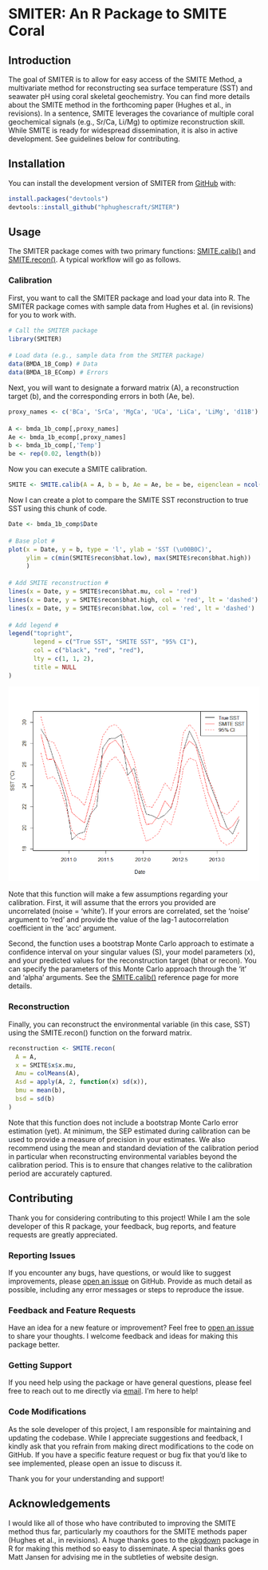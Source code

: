 
<!-- README.md is generated from README.Rmd. Please edit that file -->

# SMITER: An R Package to SMITE Coral

<!-- badges: start -->
<!-- badges: end -->

## Introduction

The goal of SMITER is to allow for easy access of the SMITE Method, a
multivariate method for reconstructing sea surface temperature (SST) and
seawater pH using coral skeletal geochemistry. You can find more details
about the SMITE method in the forthcoming paper (Hughes et al., in
revisions). In a sentence, SMITE leverages the covariance of multiple
coral geochemical signals (e.g., Sr/Ca, Li/Mg) to optimize
reconstruction skill. While SMITE is ready for widespread dissemination,
it is also in active development. See guidelines below for contributing.

## Installation

You can install the development version of SMITER from
[GitHub](https://github.com/) with:

``` r
install.packages("devtools")
devtools::install_github("hphughescraft/SMITER")
```

## Usage

The SMITER package comes with two primary functions:
[SMITE.calib()](https://hphughescraft.github.io/SMITER/reference/SMITE.calib.html)
and
[SMITE.recon()](https://hphughescraft.github.io/SMITER/reference/SMITE.recon.html).
A typical workflow will go as follows.

### Calibration

First, you want to call the SMITER package and load your data into R.
The SMITER package comes with sample data from Hughes et al. (in
revisions) for you to work with.

``` r
# Call the SMITER package
library(SMITER) 

# Load data (e.g., sample data from the SMITER package)
data(BMDA_1B_Comp) # Data
data(BMDA_1B_EComp) # Errors
```

Next, you will want to designate a forward matrix (A), a reconstruction
target (b), and the corresponding errors in both (Ae, be).

``` r
proxy_names <- c('BCa', 'SrCa', 'MgCa', 'UCa', 'LiCa', 'LiMg', 'd11B')

A <- bmda_1b_comp[,proxy_names]
Ae <- bmda_1b_ecomp[,proxy_names]
b <- bmda_1b_comp[,'Temp']
be <- rep(0.02, length(b))
```

Now you can execute a SMITE calibration.

``` r
SMITE <- SMITE.calib(A = A, b = b, Ae = Ae, be = be, eigenclean = ncol(A))
```

Now I can create a plot to compare the SMITE SST reconstruction to true
SST using this chunk of code.

``` r
Date <- bmda_1b_comp$Date

# Base plot #
plot(x = Date, y = b, type = 'l', ylab = 'SST (\u00B0C)', 
     ylim = c(min(SMITE$recon$bhat.low), max(SMITE$recon$bhat.high))
     )
     
# Add SMITE reconstruction # 
lines(x = Date, y = SMITE$recon$bhat.mu, col = 'red')
lines(x = Date, y = SMITE$recon$bhat.high, col = 'red', lt = 'dashed')
lines(x = Date, y = SMITE$recon$bhat.low, col = 'red', lt = 'dashed')

# Add legend #
legend("topright", 
       legend = c("True SST", "SMITE SST", "95% CI"), 
       col = c("black", "red", "red"),
       lty = c(1, 1, 2),
       title = NULL
)
```

![](man/figures/README-SMITE_SampleRecon.png)

Note that this function will make a few assumptions regarding your
calibration. First, it will assume that the errors you provided are
uncorrelated (noise = ‘white’). If your errors are correlated, set the
‘noise’ argument to ‘red’ and provide the value of the lag-1
autocorrelation coefficient in the ‘acc’ argument.

Second, the function uses a bootstrap Monte Carlo approach to estimate a
confidence interval on your singular values (S), your model parameters
(x), and your predicted values for the reconstruction target (bhat or
recon). You can specify the parameters of this Monte Carlo approach
through the ‘it’ and ‘alpha’ arguments. See the
[SMITE.calib()](https://hphughescraft.github.io/SMITER/reference/SMITE.calib.html)
reference page for more details.

### Reconstruction

Finally, you can reconstruct the environmental variable (in this case,
SST) using the SMITE.recon() function on the forward matrix.

``` r
reconstruction <- SMITE.recon(
  A = A,
  x = SMITE$x$x.mu,
  Amu = colMeans(A),
  Asd = apply(A, 2, function(x) sd(x)),
  bmu = mean(b),
  bsd = sd(b)
)
```

Note that this function does not include a bootstrap Monte Carlo error
estimation (yet). At minimum, the SEP estimated during calibration can
be used to provide a measure of precision in your estimates. We also
recommend using the mean and standard deviation of the calibration
period in particular when reconstructing environmental variables beyond
the calibration period. This is to ensure that changes relative to the
calibration period are accurately captured.

## Contributing

Thank you for considering contributing to this project! While I am the
sole developer of this R package, your feedback, bug reports, and
feature requests are greatly appreciated.

### Reporting Issues

If you encounter any bugs, have questions, or would like to suggest
improvements, please [open an
issue](https://github.com/hphughescraft/your-package-name/issues) on
GitHub. Provide as much detail as possible, including any error messages
or steps to reproduce the issue.

### Feedback and Feature Requests

Have an idea for a new feature or improvement? Feel free to [open an
issue](https://github.com/hphughescraft/your-package-name/issues) to
share your thoughts. I welcome feedback and ideas for making this
package better.

### Getting Support

If you need help using the package or have general questions, please
feel free to reach out to me directly via
[email](mailto:your@email.com). I’m here to help!

### Code Modifications

As the sole developer of this project, I am responsible for maintaining
and updating the codebase. While I appreciate suggestions and feedback,
I kindly ask that you refrain from making direct modifications to the
code on GitHub. If you have a specific feature request or bug fix that
you’d like to see implemented, please open an issue to discuss it.

Thank you for your understanding and support!

## Acknowledgements

I would like all of those who have contributed to improving the SMITE
method thus far, particularly my coauthors for the SMITE methods paper
(Hughes et al., in revisions). A huge thanks goes to the
[pkgdown](https://pkgdown.r-lib.org/) package in R for making this
method so easy to disseminate. A special thanks goes Matt Jansen for
advising me in the subtleties of website design.
